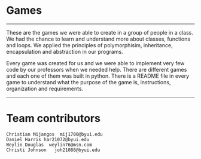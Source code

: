 


# Games
---
These are the games we were able to create in a group of people in a class. 
We had the chance to learn and understand more about classes, functions and loops. We applied the principles 
of polymorphisim, inheritance, encapsulation and abstraction in our programs. 

Every game was created for us and we were able to implement very few code by our professors when we needed help. 
There are different games and each one of them was built in python. There is a README file in every game to understand
what the purpose of the game is, instructions, organization and requirements. 

---

# Team contributors

```
Christian Mijangos  mij1700@byui.edu
Daniel Harris har21072@byui.edu
Weylin Douglas  weylin76@msn.com
Christi Johnson   joh21088@byui.edu
```
